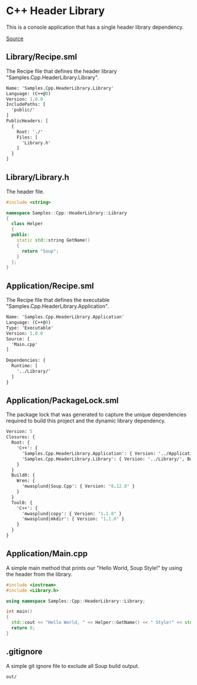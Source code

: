 # C++ Header Library
This is a console application that has a single header library dependency.

[Source](https://github.com/SoupBuild/Soup/tree/main/Samples/Cpp/HeaderLibrary)

## Library/Recipe.sml
The Recipe file that defines the header library "Samples.Cpp.HeaderLibrary.Library".
```sml
Name: 'Samples.Cpp.HeaderLibrary.Library'
Language: (C++@0)
Version: 1.0.0
IncludePaths: [
  'public/'
]
PublicHeaders: [
  {
    Root: './'
    Files: [
      'Library.h'
    ]
  }
]
```

## Library/Library.h
The header file.
```cpp
#include <string>

namespace Samples::Cpp::HeaderLibrary::Library
{
  class Helper
  {
  public:
    static std::string GetName()
    {
      return "Soup";
    }
  };
}
```

## Application/Recipe.sml
The Recipe file that defines the executable "Samples.Cpp.HeaderLibrary.Application".
```sml
Name: 'Samples.Cpp.HeaderLibrary.Application'
Language: (C++@0)
Type: 'Executable'
Version: 1.0.0
Source: [
  'Main.cpp'
]

Dependencies: {
  Runtime: [
    '../Library/'
  ]
}
```

## Application/PackageLock.sml
The package lock that was generated to capture the unique dependencies required to build this project and the dynamic library dependency.
```sml
Version: 5
Closures: {
  Root: {
    'C++': {
      'Samples.Cpp.HeaderLibrary.Application': { Version: '../Application', Build: 'Build0', Tool: 'Tool0' }
      'Samples.Cpp.HeaderLibrary.Library': { Version: '../Library/', Build: 'Build0', Tool: 'Tool0' }
    }
  }
  Build0: {
    Wren: {
      'mwasplund|Soup.Cpp': { Version: '0.12.0' }
    }
  }
  Tool0: {
    'C++': {
      'mwasplund|copy': { Version: '1.1.0' }
      'mwasplund|mkdir': { Version: '1.1.0' }
    }
  }
}
```

## Application/Main.cpp
A simple main method that prints our "Hello World, Soup Style!" by using the header from the library.
```cpp
#include <iostream>
#include <Library.h>

using namespace Samples::Cpp::HeaderLibrary::Library;

int main()
{
  std::cout << "Hello World, " << Helper::GetName() << " Style!" << std::endl;
  return 0;
}
```

## .gitignore
A simple git ignore file to exclude all Soup build output.
```
out/
```
